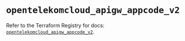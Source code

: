 # `opentelekomcloud_apigw_appcode_v2`

Refer to the Terraform Registry for docs: [`opentelekomcloud_apigw_appcode_v2`](https://registry.terraform.io/providers/opentelekomcloud/opentelekomcloud/1.36.18/docs/resources/apigw_appcode_v2).
